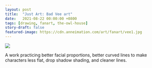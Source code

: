 ```yaml
---
layout: post
title:  "Just Art: Bad Vee art"
date:   2021-08-22 00:00:00 +0800
tags: [drawing, fanart, the-owl-house]
story-draft: false
featured-image: https://cdn.anneimation.com/art/fanart/vee1.jpg
---
```


![](https://cdn.anneimation.com/art/fanart/vee1.jpg)

A work practicing better facial proportions, better curved lines to make characters less flat, drop shadow shading, and cleaner lines.